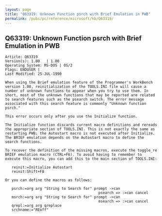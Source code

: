 ```yaml
---
layout: page
title: "Q63319: Unknown Function psrch with Brief Emulation in PWB"
permalink: /pubs/pc/reference/microsoft/kb/Q63319/
---
```


## Q63319: Unknown Function psrch with Brief Emulation in PWB

	Article: Q63319
	Version(s): 1.00   | 1.00
	Operating System: MS-DOS | OS/2
	Flags: ENDUSER |
	Last Modified: 25-JUL-1990
	
	When using the Brief emulation feature of the Programmer's WorkBench
	version 1.00, reinitialization of the TOOLS.INI file will cause a
	number of unknown functions to appear when you try to use them. In
	short, most of the unknown functions that may be reported are related
	to search features such as the psearch switch. The error message
	associated with this search feature is commonly "Unknown function
	psrch."
	
	This error occurs only after you use the Initialize function.
	
	The Initialize function discards current macro definitions and rereads
	the appropriate section of TOOLS.INI. This is not exactly the same as
	restarting PWB; the Autostart macro is not executed after Initialize.
	The BRIEF emulation depends on the Autostart macro to define the
	search functions.
	
	To recover the definition of the missing macros, execute the toggle_re
	BRIEF emulation macro (CTRL+F6). To avoid having to remember to
	execute this macro, you can add this to the main section of TOOLS.INI:
	
	   reinit:=Initialize Autostart
	   reinit:Shift+F8
	
	Or you can define the macros as follows:
	
	   psrch:=arg arg "String to Search for" prompt ->can
	                                           psearch => :>can cancel
	   msrch:=arg arg "String to Search for" prompt ->can
	                                           msearch => :>can cancel
	   qrepl:=arg arg qreplace
	   srchname:="REoff"
